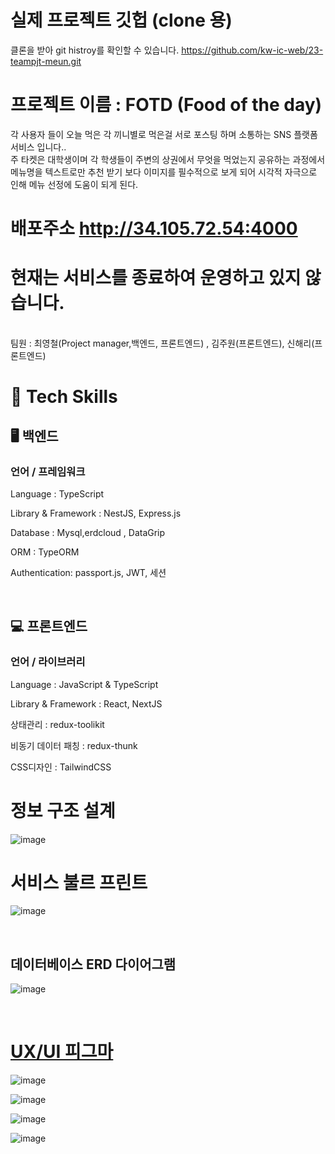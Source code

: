 # 실제 프로젝트 깃헙 (clone 용)
클론을 받아 git histroy를 확인할 수 있습니다.
https://github.com/kw-ic-web/23-teampjt-meun.git


# 프로젝트 이름 : FOTD (Food of the day)

각 사용자 들이 오늘 먹은 각 끼니별로 먹은걸 서로 포스팅 하며 소통하는 SNS 플랫폼 서비스 입니다..<br/>
주 타켓은 대학생이며 각 학생들이 주변의 상권에서 무엇을 먹었는지 공유하는 과정에서 메뉴명을 텍스트로만 추천 받기 보다 이미지를 필수적으로 보게 되어 시각적 자극으로 인해 메뉴 선정에 도움이 되게 된다.

# 배포주소 http://34.105.72.54:4000
# 현재는 서비스를 종료하여 운영하고 있지 않습니다.

<br/>
 팀원 : 최영철(Project manager,백엔드, 프론트엔드) , 김주원(프론트엔드), 신해리(프론트엔드)


# 🔨 Tech Skills

## 🖥 백엔드

### 언어 / 프레임워크

Language : TypeScript

Library & Framework : NestJS, Express.js

Database : Mysql,erdcloud , DataGrip

ORM : TypeORM

Authentication: passport.js, JWT, 세션




  

<br/>

## 💻 프론트엔드

### 언어 / 라이브러리

Language : JavaScript & TypeScript

Library & Framework : React, NextJS

상태관리 : redux-toolikit

비동기 데이터 패칭 : redux-thunk

CSS디자인 : TailwindCSS


# 정보 구조 설계
![image](https://github.com/softmoca/bbc_server/assets/105472863/a18aa5da-f549-4d6d-902e-3966c4b75734)

# 서비스 불르 프린트
![image](https://github.com/softmoca/bbc_server/assets/105472863/ae37208e-d54e-420a-91e3-ecae78b63540)


<br/>

## 데이터베이스 ERD 다이어그램

![image](https://github.com/softmoca/bbc_server/assets/105472863/d5e3b4cf-4b55-44aa-90e5-c30191e60050)


<br/>

# [UX/UI 피그마](https://www.figma.com/file/lowDOmMXLWHmn7YkrkLtJt/FOTD-%ED%94%BC%EA%B7%B8%EB%A7%88?type=design&node-id=0-1&mode=design&t=jIN3zNBOWBGNqu1I-0)

![image](https://github.com/softmoca/bbc_server/assets/105472863/e6ad706a-b8b3-4c24-aff2-939aeae94000)


![image](https://github.com/softmoca/bbc_server/assets/105472863/39e5edda-20a1-4954-8b3f-cbdaa04f2453)

![image](https://github.com/softmoca/bbc_server/assets/105472863/522d9252-bfe0-44cd-a042-9e0e5d33f8bf)

![image](https://github.com/kw-ic-web/23-teampjt-meun/assets/105472863/4f343a2e-efde-41f0-92d6-7f02450e2c4a)








<br/>
<br/>
